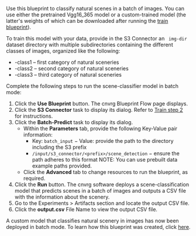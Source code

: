 Use this blueprint to classify natural scenes in a batch of images. You can use either the pretrained Vgg16_365 model or a custom-trained model (the latter's weights of which can be downloaded after running the [train blueprint](../scene-classification/train_readme.md)).

To train this model with your data, provide in the S3 Connector an ` img-dir` dataset directory with multiple subdirectories containing the different classes of images, organized like the following:
* -class1 – first category of natural sceneries
* -class2 – second category of natural sceneries
* -class3 – third category of natural sceneries

Complete the following steps to run the scene-classifier model in batch mode:
1. Click the **Use Blueprint** button. The cnvrg Blueprint Flow page displays.
2. Click the **S3 Connector** task to display its dialog. Refer to [Train step 2](../scene-classification/train_readme.md) for instructions.
3. Click the **Batch-Predict** task to display its dialog.
   - Within the **Parameters** tab, provide the following Key-Value pair information:
     - Key: `batch_input` − Value: provide the path to the directory including the S3 prefix
     - `/input/s3_connector/<prefix>/scene_detection` − ensure the path adheres to this format
     NOTE: You can use prebuilt data example paths provided.
   - Click the **Advanced** tab to change resources to run the blueprint, as required.
4. Click the **Run** button. The cnvrg software deploys a scene-classification model that predicts scenes in a batch of images and outputs a CSV file with the information about the scenery.
5. Go to the Experiments > Artifacts section and locate the output CSV file.
6. Click the **output.csv** File Name to view the output CSV file.

A custom model that classifies natural scenery in images has now been deployed in batch mode. To learn how this blueprint was created, click [here](https://github.com/cnvrg/scene-classification).
